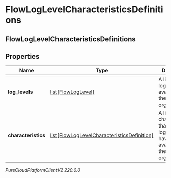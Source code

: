 # FlowLogLevelCharacteristicsDefinitions

## FlowLogLevelCharacteristicsDefinitions

## Properties

|Name | Type | Description | Notes|
|------------ | ------------- | ------------- | -------------|
| **log_levels** | [list[FlowLogLevel]](FlowLogLevel) | A list of flow log levels available to the organization. | [optional] |
| **characteristics** | [list[FlowLogLevelCharacteristicsDefinition]](FlowLogLevelCharacteristicsDefinition) | A list of characteristics that the loglevels will have that are available to the organization.. | [optional] |



_PureCloudPlatformClientV2 220.0.0_
